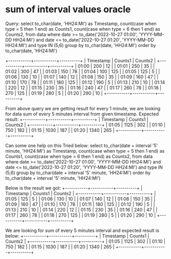 
# sum of interval values oracle

Query:
select to_char(date, 'HH24:MI') as Timestamp,
count(case when type = 5 then 1 end) as Counts1,
count(case when type = 6 then 1 end) as Counts2,
from data
where date >= to_date('2022-10-27 01:00', 'YYYY-MM-DD HH24:MI')
and date <= to_date('2022-10-27 01:20', 'YYYY-MM-DD HH24:MI')
and type IN (5,6)
group by to_char(date, 'HH24:MI')
order by to_char(date, 'HH24:MI')

+-----------+-----------+----------+
| Timestamp | Counts1   | Counts2  |
+-----------+-----------+----------+
| 01:00     | 200       | 12       |
| 01:01     | 250       | 35       |
| 01:02     | 300       | 47       |
| 01:03     | 150       | 78       |
| 01:04     | 100       | 125      |
| 01:05     | 125       | 5        |
| 01:06     | 130       | 10       |
| 01:07     | 140       | 12       |
| 01:08     | 150       | 35       |
| 01:09     | 160       | 47       |
| 01:10     | 170       | 78       |
| 01:11     | 180       | 125      |
| 01:12     | 190       | 5        |
| 01:13     | 210       | 10       |
| 01:14     | 220       | 12       |
| 01:15     | 230       | 35       |
| 01:16     | 240       | 47       |
| 01:17     | 260       | 78       |
| 01:18     | 270       | 125      |
| 01:19     | 280       | 5        |
| 01:20     | 290       | 10       |
+-----------+-----------+----------+

From above query we are getting result for every 1 minute, we are looking for data sum of every 5 minutes interval from given timestamp.
Expected result:
+-----------+-----------+----------+
| Timestamp | Counts1   | Counts2  |
+-----------+-----------+----------+
| 01:05     | 1125      | 302      |
| 01:10     | 750       | 182      |
| 01:15     | 1030      | 187      |
| 01:20     | 1340      | 265      |
+-----------+-----------+----------+

Can some one help on this
Tried below:
select to_char(date + interval '5' minute, 'HH24:MI') as Timestamp,
count(case when type = 5 then 1 end) as Counts1,
count(case when type = 6 then 1 end) as Counts2,
from data
where date >= to_date('2022-10-27 01:00', 'YYYY-MM-DD HH24:MI')
and date <= to_date('2022-10-27 01:20', 'YYYY-MM-DD HH24:MI')
and type IN (5,6)
group by to_char(date + interval '5' minute, 'HH24:MI')
order by to_char(date + interval '5' minute, 'HH24:MI')

Below is the result we got:
+-----------+-----------+----------+
| Timestamp | Counts1   | Counts2  |
+-----------+-----------+----------+
| 01:05     | 125       | 5        |
| 01:06     | 130       | 10       |
| 01:07     | 140       | 12       |
| 01:08     | 150       | 35       |
| 01:09     | 160       | 47       |
| 01:10     | 170       | 78       |
| 01:11     | 180       | 125      |
| 01:12     | 190       | 5        |
| 01:13     | 210       | 10       |
| 01:14     | 220       | 12       |
| 01:15     | 230       | 35       |
| 01:16     | 240       | 47       |
| 01:17     | 260       | 78       |
| 01:18     | 270       | 125      |
| 01:19     | 280       | 5        |
| 01:20     | 290       | 10       |
+-----------+-----------+----------+

We are looking for sum of every 5 minutes interval and expected result is below:
+-----------+-----------+----------+
| Timestamp | Counts1   | Counts2  |
+-----------+-----------+----------+
| 01:05     | 1125      | 302      |
| 01:10     | 750       | 182      |
| 01:15     | 1030      | 187      |
| 01:20     | 1340      | 265      |
+-----------+-----------+----------+


        